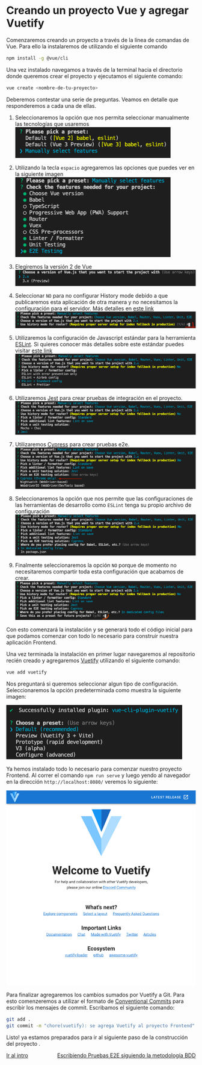 # Creando un proyecto Vue y agregar Vuetify
  Comenzaremos creando un proyecto a través de la línea de comandas de Vue. Para ello la instalaremos de  utilizando el siguiente comando

```bash
npm install -g @vue/cli
```
 Una vez instalado navegamos a través de la terminal hacia el directorio donde queremos crear el proyecto y ejecutamos el siguiente comando:

```bash
vue create <nombre-de-tu-proyecto>
```

Deberemos contestar una serie de preguntas. Veamos en detalle que responderemos a cada una de ellas.

1) Seleccionaremos la opción que nos permita seleccionar manualmente las tecnologías que usaremos
![Imagen de paso 1 de instalación](images/01-vue-cli-install-01.png?raw=true)

2) Utilizando la tecla `espacio` agregaremos las opciones que puedes ver en la siguiente imagen
![Imagen de paso 2 de instalación](images/01-vue-cli-install-02.png?raw=true)

3) Elegiremos la versión 2 de Vue
![Imagen de paso 3 de instalación](images/01-vue-cli-install-03.png?raw=true)

4) Seleccionar `NO` para no configurar History mode debido a que publicaremos esta aplicación de otra manera y no necesitamos la configuración para el servidor. Más detalles en [este link](https://router.vuejs.org/guide/essentials/history-mode.html#html5-history-mode)
![Imagen de paso 4 de instalación](images/01-vue-cli-install-04.png?raw=true)

5) Utilizaremos la configuración de Javascript estándar para la herramienta [ESLint](https://eslint.org/). Si quieres conocer más detalles sobre este estándar puedes visitar [este link](https://standardjs.com/)
![Imagen de paso 5 de instalación](images/01-vue-cli-install-05.png?raw=true)

6) Utilizaremos [Jest](https://jestjs.io/) para crear pruebas de integración en el proyecto.
![Imagen de paso 6 de instalación](images/01-vue-cli-install-06.png?raw=true)

7) Utilizaremos [Cypress](https://www.cypress.io/) para crear pruebas e2e.
![Imagen de paso 7 de instalación](images/01-vue-cli-install-07.png?raw=true)

8) Seleccionaremos la opción que nos permite que las configuraciones de las herramientas de desarrollo como `ESLint` tenga su propio archivo de configuración
![Imagen de paso 8 de instalación](images/01-vue-cli-install-08.png?raw=true)

9) Finalmente seleccionaremos la opción `NO` porque de momento no necesitaremos compartir toda esta configuración que acabamos de crear.
![Imagen de paso 9 de instalación](images/01-vue-cli-install-09.png?raw=true)

Con esto comenzará la instalación y se generará todo el código inicial para que podamos comenzar con todo lo necesario para construir nuestra aplicación Frontend.

Una vez terminada la instalación en primer lugar navegaremos al repositorio recién creado y agregaremos [Vuetify](https://vuetifyjs.com/) utilizando el siguiente comando:

```bash
vue add vuetify
```
Nos preguntará si queremos seleccionar algun tipo de configuración. Seleccionaremos la opción predeterminada como muestra la siguiente imagen:

![Imagen de paso 10 de instalación](images/01-vue-cli-install-10.png?raw=true)

Ya hemos instalado todo lo necesario para comenzar nuestro proyecto Frontend.
Al correr el comando `npm run serve` y luego yendo al navegador en la dirección `http://localhost:8080/` veremos lo siguiente:


![Imagen resultado final de instalaciones](images/01-vue-cli-install-11.png?raw=true)

Para finalizar agregaremos los cambios  sumados por Vuetify a Git. Para esto comenzeremos a utilizar el formato de [Conventional Commits](https://github.com/conventional-changelog/commitlint/tree/master/%40commitlint/config-conventional) para escribir los mensajes de commit. Escribamos el siguiente comando:

```bash
git add .
git commit -m "chore(vuetify): se agrega Vuetify al proyecto Frontend"
```
Listo! ya estamos preparados para ir al siguiente paso de la construcción del proyecto .

<div style="display: flex; justify-content: space-between">
    <a href="../README.md">Ir al intro</a>
    <a href="./02-bdd-with-cypress.md">Escribiendo Pruebas E2E siguiendo la metodología BDD</a>
</div>
